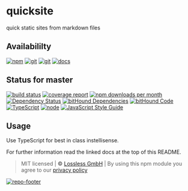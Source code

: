 # quicksite
quick static sites from markdown files

## Availabililty
[![npm](https://pushrocks.gitlab.io/assets/repo-button-npm.svg)](https://www.npmjs.com/package/quicksite)
[![git](https://pushrocks.gitlab.io/assets/repo-button-git.svg)](https://GitLab.com/pushrocks/quicksite)
[![git](https://pushrocks.gitlab.io/assets/repo-button-mirror.svg)](https://github.com/pushrocks/quicksite)
[![docs](https://pushrocks.gitlab.io/assets/repo-button-docs.svg)](https://pushrocks.gitlab.io/quicksite/)

## Status for master
[![build status](https://GitLab.com/pushrocks/quicksite/badges/master/build.svg)](https://GitLab.com/pushrocks/quicksite/commits/master)
[![coverage report](https://GitLab.com/pushrocks/quicksite/badges/master/coverage.svg)](https://GitLab.com/pushrocks/quicksite/commits/master)
[![npm downloads per month](https://img.shields.io/npm/dm/quicksite.svg)](https://www.npmjs.com/package/quicksite)
[![Dependency Status](https://david-dm.org/pushrocks/quicksite.svg)](https://david-dm.org/pushrocks/quicksite)
[![bitHound Dependencies](https://www.bithound.io/github/pushrocks/quicksite/badges/dependencies.svg)](https://www.bithound.io/github/pushrocks/quicksite/master/dependencies/npm)
[![bitHound Code](https://www.bithound.io/github/pushrocks/quicksite/badges/code.svg)](https://www.bithound.io/github/pushrocks/quicksite)
[![TypeScript](https://img.shields.io/badge/TypeScript-2.x-blue.svg)](https://nodejs.org/dist/latest-v6.x/docs/api/)
[![node](https://img.shields.io/badge/node->=%206.x.x-blue.svg)](https://nodejs.org/dist/latest-v6.x/docs/api/)
[![JavaScript Style Guide](https://img.shields.io/badge/code%20style-standard-brightgreen.svg)](http://standardjs.com/)

## Usage
Use TypeScript for best in class instellisense.

For further information read the linked docs at the top of this README.

> MIT licensed | **&copy;** [Lossless GmbH](https://lossless.gmbh)
| By using this npm module you agree to our [privacy policy](https://lossless.gmbH/privacy.html)

[![repo-footer](https://pushrocks.gitlab.io/assets/repo-footer.svg)](https://push.rocks)
